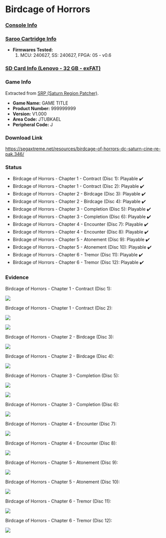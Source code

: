 # Birdcage of Horrors

### [Console Info](../../../../../Info/Consoles/VA13/README.md)

### [Saroo Cartridge Info](../../../../../Info/Cartridges/RetroGameParadiseStore/1.32F/README.md)

- <b>Firmwares Tested:</b>
  1. MCU: 240627, SS: 240627, FPGA: 05 - v0.6

### [SD Card Info (Lenovo - 32 GB - exFAT)](../../../../../Info/SdCards/Lenovo/32GB/exfat/README.md)

### Game Info

Extracted from [SRP (Saturn Region Patcher)](https://segaxtreme.net/resources/saturn-region-patcher.81/download).

- <b>Game Name:</b> GAME TITLE
- <b>Product Number:</b> 999999999
- <b>Version:</b> V1.000
- <b>Area Code:</b> JTUBKAEL
- <b>Peripheral Code:</b> J

### Download Link

https://segaxtreme.net/resources/birdcage-of-horrors-dc-saturn-cine-re-pak.346/

### Status

- Birdcage of Horrors - Chapter 1 - Contract (Disc 1): Playable :heavy_check_mark:
- Birdcage of Horrors - Chapter 1 - Contract (Disc 2): Playable :heavy_check_mark:
- Birdcage of Horrors - Chapter 2 - Birdcage (Disc 3): Playable :heavy_check_mark:
- Birdcage of Horrors - Chapter 2 - Birdcage (Disc 4): Playable :heavy_check_mark:
- Birdcage of Horrors - Chapter 3 - Completion (Disc 5): Playable :heavy_check_mark:
- Birdcage of Horrors - Chapter 3 - Completion (Disc 6): Playable :heavy_check_mark:
- Birdcage of Horrors - Chapter 4 - Encounter (Disc 7): Playable :heavy_check_mark:
- Birdcage of Horrors - Chapter 4 - Encounter (Disc 8): Playable :heavy_check_mark:
- Birdcage of Horrors - Chapter 5 - Atonement (Disc 9): Playable :heavy_check_mark:
- Birdcage of Horrors - Chapter 5 - Atonement (Disc 10): Playable :heavy_check_mark:
- Birdcage of Horrors - Chapter 6 - Tremor (Disc 11): Playable :heavy_check_mark:
- Birdcage of Horrors - Chapter 6 - Tremor (Disc 12): Playable :heavy_check_mark:

### Evidence

Birdcage of Horrors - Chapter 1 - Contract (Disc 1):

[![](https://img.youtube.com/vi/bSMxoTG_a-U/0.jpg)](https://www.youtube.com/watch?v=bSMxoTG_a-U)

Birdcage of Horrors - Chapter 1 - Contract (Disc 2):

[![](https://img.youtube.com/vi/R1fvNSiPess/0.jpg)](https://www.youtube.com/watch?v=R1fvNSiPess)

[![](https://img.youtube.com/vi/dL_z7E827jI/0.jpg)](https://www.youtube.com/watch?v=dL_z7E827jI)

Birdcage of Horrors - Chapter 2 - Birdcage (Disc 3):

[![](https://img.youtube.com/vi/gqJ3v4Jomho/0.jpg)](https://www.youtube.com/watch?v=gqJ3v4Jomho)

Birdcage of Horrors - Chapter 2 - Birdcage (Disc 4):

[![](https://img.youtube.com/vi/He8TlqITWmI/0.jpg)](https://www.youtube.com/watch?v=He8TlqITWmI)

Birdcage of Horrors - Chapter 3 - Completion (Disc 5):

[![](https://img.youtube.com/vi/2Xnx0bTZx_s/0.jpg)](https://www.youtube.com/watch?v=2Xnx0bTZx_s)

[![](https://img.youtube.com/vi/DeWnbNeZo3o/0.jpg)](https://www.youtube.com/watch?v=DeWnbNeZo3o)

Birdcage of Horrors - Chapter 3 - Completion (Disc 6):

[![](https://img.youtube.com/vi/RAWICEULnOc/0.jpg)](https://www.youtube.com/watch?v=RAWICEULnOc)

Birdcage of Horrors - Chapter 4 - Encounter (Disc 7):

[![](https://img.youtube.com/vi/emECuHDSeX8/0.jpg)](https://www.youtube.com/watch?v=emECuHDSeX8)

Birdcage of Horrors - Chapter 4 - Encounter (Disc 8):

[![](https://img.youtube.com/vi/_QAO59-536g/0.jpg)](https://www.youtube.com/watch?v=_QAO59-536g)

Birdcage of Horrors - Chapter 5 - Atonement (Disc 9):

[![](https://img.youtube.com/vi/944-c4BdIC4/0.jpg)](https://www.youtube.com/watch?v=944-c4BdIC4)

Birdcage of Horrors - Chapter 5 - Atonement (Disc 10):

[![](https://img.youtube.com/vi/-EKqR0Xs8E0/0.jpg)](https://www.youtube.com/watch?v=-EKqR0Xs8E0)

Birdcage of Horrors - Chapter 6 - Tremor (Disc 11):

[![](https://img.youtube.com/vi/UHiTENn97a4/0.jpg)](https://www.youtube.com/watch?v=UHiTENn97a4)

Birdcage of Horrors - Chapter 6 - Tremor (Disc 12):

[![](https://img.youtube.com/vi/3BBKJS5D4M8/0.jpg)](https://www.youtube.com/watch?v=3BBKJS5D4M8)
